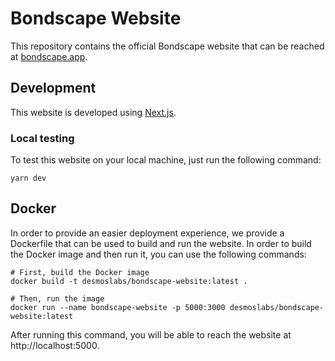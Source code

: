 # Bondscape Website

This repository contains the official Bondscape website that can be reached at [bondscape.app](https://bondscape.app).

## Development

This website is developed using [Next.js](https://nextjs.org).

### Local testing

To test this website on your local machine, just run the following command:

```
yarn dev
```

## Docker

In order to provide an easier deployment experience, we provide a Dockerfile that can be used to build and run the
website. In order to build the Docker image and then run it, you can use the following commands:

```shell
# First, build the Docker image
docker build -t desmoslabs/bondscape-website:latest .

# Then, run the image
docker run --name bondscape-website -p 5000:3000 desmoslabs/bondscape-website:latest 
```

After running this command, you will be able to reach the website at http://localhost:5000.